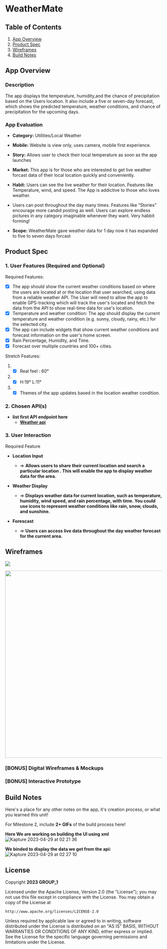 # **WeatherMate**

## Table of Contents

1. [App Overview](#App-Overview)
1. [Product Spec](#Product-Spec)
1. [Wireframes](#Wireframes)
1. [Build Notes](#Build-Notes)

## App Overview

### Description 

The app displays the temperature, humidity,and the chance of precipitation based on the Users location. It also include a five or seven-day forecast, which shows the predicted temperature, weather conditions, and chance of precipitation for the upcoming days.

### App Evaluation

<!-- Evaluation of your app across the following attributes -->

- **Category:** Utilities/Local Weather
- **Mobile:**  Website is view only, uses camera, mobile first experience.
- **Story:** Allows user to check their local temperature as soon as the app launches
- **Market:** This app is for those who are interested to get live weather forcast data of their local location quickly and conveniently. 

- **Habit:** Users can see the live weather for their location. Features like Temperature, wind, and speed. The App is addictive to those who loves weather. 

- Users can post throughout the day many times. Features like “Stories” encourage more candid posting as well. Users can explore endless pictures in any category imaginable whenever they want. Very habbit forming!
- **Scope:** WeatherMate gave weather data for 1 day now it has expanded to five to seven days forcast

## Product Spec

### 1. User Features (Required and Optional)

Required Features:

- [x] The app should show the current weather conditions based on where the users are located at or the location that user searched, using data from a reliable weather API. The User will need to allow the app to enable GPS-tracking which will track the user's located and fetch the data from the API to show real-time data for use's location.
- [x] Temperature and weather condition: The app should display the current temperature and weather condition (e.g. sunny, cloudy, rainy, etc.) for the selected city.
- [x] The app can include widgets that show current weather conditions and forecast information on the user's home screen.
- [x] Rain Percentage, Humidity, and Time.
- [x] Forecast over multiple countries and 100+ cities.

Stretch Features:

1. -[x] Real feel : 60°
2. -[x] H:19° L:11°
3. -[x] Themes of the app updates based in the location weather condition.

### 2. Chosen API(s)

- **list first API endpoint here**
  - **[Weather api]((https://openweathermap.org/api))**
  


### 3. User Interaction

Required Feature

- **Location Input**
  - => **Allows users to share their current location and search a particular location . This will enable the app to display weather data for the area.**
  
- **Weather Display**
  - => **Displays weather data for current location, such as temperature, humidity, wind speed, and rain percentage, with time. You could use icons to represent weather conditions like rain, snow, clouds, and sunshine.**

- **Forescast**
    - => **Users can access live data throughout the day weather forecast for the current area.**

## Wireframes

<!-- Add picture of your hand sketched wireframes in this section -->

![](https://i.imgur.com/NGx7L1r.png)

<img src="YOUR_WIREFRAME_IMAGE_URL" width=600>

### [BONUS] Digital Wireframes & Mockups

### [BONUS] Interactive Prototype

## Build Notes

Here's a place for any other notes on the app, it's creation 
process, or what you learned this unit!  

For Milestone 2, include **2+ GIFs** of the build process here!

**Here We are working on building the UI using xml**
![Kapture 2023-04-29 at 02 21 36](https://user-images.githubusercontent.com/53006609/235287393-90b94dd0-e675-4dbc-b4c9-8b78c51d8f48.gif)

 **We binded to display the data we get from the api:**
![Kapture 2023-04-29 at 02 27 10](https://user-images.githubusercontent.com/53006609/235287567-1d0eb7eb-dcde-4ea7-acf8-c4bd6d7ccfa8.gif)


## License

Copyright **2023** **GROUP_1**

Licensed under the Apache License, Version 2.0 (the "License");
you may not use this file except in compliance with the License.
You may obtain a copy of the License at

    http://www.apache.org/licenses/LICENSE-2.0

Unless required by applicable law or agreed to in writing, software
distributed under the License is distributed on an "AS IS" BASIS,
WITHOUT WARRANTIES OR CONDITIONS OF ANY KIND, either express or implied.
See the License for the specific language governing permissions and
limitations under the License.
